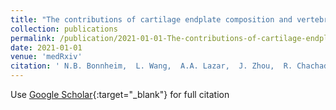 ```yaml
---
title: "The contributions of cartilage endplate composition and vertebral bone marrow fat to intervertebral disc degeneration in patients with chronic low back pain"
collection: publications
permalink: /publication/2021-01-01-The-contributions-of-cartilage-endplate-composition-and-vertebral-bone-marrow-fat-to-intervertebral-disc-degeneration-in-patients-with-chronic-low-back-pain
date: 2021-01-01
venue: 'medRxiv'
citation: ' N.B. Bonnheim,  L. Wang,  A.A. Lazar,  J. Zhou,  R. Chachad,  N. Sollmann,  X. Guo,  C. Iriondo,  C. O?Neill,  J.C. Lotz,  T.M. Link,  R. Krug,  A.J. Fields, &quot;The contributions of cartilage endplate composition and vertebral bone marrow fat to intervertebral disc degeneration in patients with chronic low back pain.&quot; medRxiv, 2021.'
---
```

Use [Google Scholar](https://scholar.google.com/scholar?q=The+contributions+of+cartilage+endplate+composition+and+vertebral+bone+marrow+fat+to+intervertebral+disc+degeneration+in+patients+with+chronic+low+back+pain){:target="_blank"} for full citation